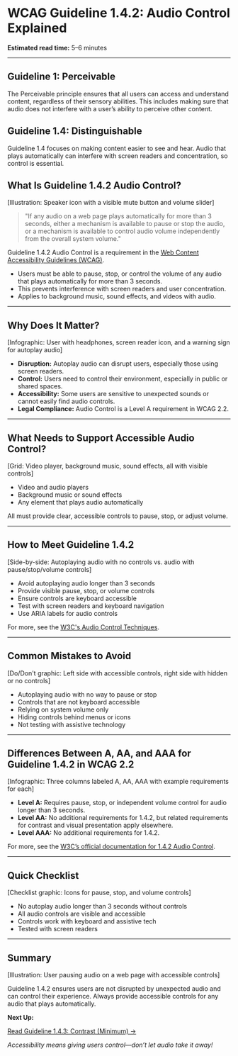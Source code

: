 <!--
title: WCAG Guideline 1.4.2: Audio Control Explained
series: Making the Web Accessible for All
description: A practical guide to WCAG Guideline 1.4.2 (Audio Control)—what it means, why it matters, and how to ensure users can control audio that plays automatically.
keywords: wcag 1.4.2, audio control, accessibility, web standards, autoplay, user experience
image: wcag-1-4-2-audio-control.png
imageAlt: Illustration of a speaker icon with a control slider and accessibility symbol
status: draft
-->

# **WCAG Guideline 1.4.2: Audio Control Explained**

**Estimated read time:** 5–6 minutes

---

## **Guideline 1: Perceivable**

The Perceivable principle ensures that all users can access and understand content, regardless of their sensory abilities. This includes making sure that audio does not interfere with a user’s ability to perceive other content.

## **Guideline 1.4: Distinguishable**

Guideline 1.4 focuses on making content easier to see and hear. Audio that plays automatically can interfere with screen readers and concentration, so control is essential.

## **What Is Guideline 1.4.2 Audio Control?**

[Illustration: Speaker icon with a visible mute button and volume slider]

> "If any audio on a web page plays automatically for more than 3 seconds, either a mechanism is available to pause or stop the audio, or a mechanism is available to control audio volume independently from the overall system volume."

Guideline 1.4.2 Audio Control is a requirement in the [Web Content Accessibility Guidelines (WCAG)](https://www.w3.org/WAI/WCAG22/quickref/#audio-control).

- Users must be able to pause, stop, or control the volume of any audio that plays automatically for more than 3 seconds.
- This prevents interference with screen readers and user concentration.
- Applies to background music, sound effects, and videos with audio.

---

## **Why Does It Matter?**

[Infographic: User with headphones, screen reader icon, and a warning sign for autoplay audio]

- **Disruption:** Autoplay audio can disrupt users, especially those using screen readers.
- **Control:** Users need to control their environment, especially in public or shared spaces.
- **Accessibility:** Some users are sensitive to unexpected sounds or cannot easily find audio controls.
- **Legal Compliance:** Audio Control is a Level A requirement in WCAG 2.2.

---

## **What Needs to Support Accessible Audio Control?**

[Grid: Video player, background music, sound effects, all with visible controls]

- Video and audio players
- Background music or sound effects
- Any element that plays audio automatically

All must provide clear, accessible controls to pause, stop, or adjust volume.

---

## **How to Meet Guideline 1.4.2**

[Side-by-side: Autoplaying audio with no controls vs. audio with pause/stop/volume controls]

- Avoid autoplaying audio longer than 3 seconds
- Provide visible pause, stop, or volume controls
- Ensure controls are keyboard accessible
- Test with screen readers and keyboard navigation
- Use ARIA labels for audio controls

For more, see the [W3C's Audio Control Techniques](https://www.w3.org/WAI/WCAG22/Techniques/general/G60).

---

## **Common Mistakes to Avoid**

[Do/Don't graphic: Left side with accessible controls, right side with hidden or no controls]

- Autoplaying audio with no way to pause or stop
- Controls that are not keyboard accessible
- Relying on system volume only
- Hiding controls behind menus or icons
- Not testing with assistive technology

---

## **Differences Between A, AA, and AAA for Guideline 1.4.2 in WCAG 2.2**

[Infographic: Three columns labeled A, AA, AAA with example requirements for each]

- **Level A:** Requires pause, stop, or independent volume control for audio longer than 3 seconds.
- **Level AA:** No additional requirements for 1.4.2, but related requirements for contrast and visual presentation apply elsewhere.
- **Level AAA:** No additional requirements for 1.4.2.

For more, see the [W3C’s official documentation for 1.4.2 Audio Control](https://www.w3.org/WAI/WCAG22/Understanding/audio-control.html).

---

## **Quick Checklist**

[Checklist graphic: Icons for pause, stop, and volume controls]

- No autoplay audio longer than 3 seconds without controls
- All audio controls are visible and accessible
- Controls work with keyboard and assistive tech
- Tested with screen readers

---

## **Summary**

[Illustration: User pausing audio on a web page with accessible controls]

Guideline 1.4.2 ensures users are not disrupted by unexpected audio and can control their experience. Always provide accessible controls for any audio that plays automatically.

**Next Up:**

[Read Guideline 1.4.3: Contrast (Minimum) →](WCAG-Guideline-1-4-3-Contrast-Minimum-Explained.md)

*Accessibility means giving users control—don’t let audio take it away!*
